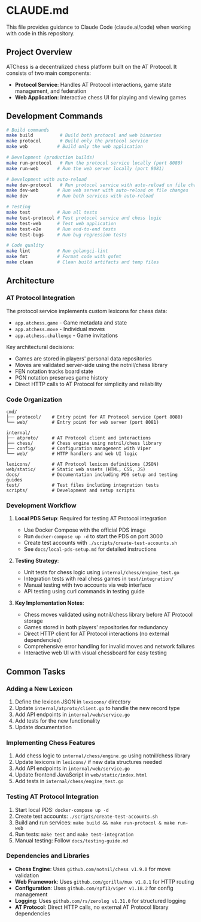 # CLAUDE.md

This file provides guidance to Claude Code (claude.ai/code) when working with code in this repository.

## Project Overview

ATChess is a decentralized chess platform built on the AT Protocol. It consists of two main components:
- **Protocol Service**: Handles AT Protocol interactions, game state management, and federation
- **Web Application**: Interactive chess UI for playing and viewing games

## Development Commands

```bash
# Build commands
make build          # Build both protocol and web binaries
make protocol       # Build only the protocol service
make web           # Build only the web application

# Development (production builds)
make run-protocol   # Run the protocol service locally (port 8080)
make run-web       # Run the web server locally (port 8081)

# Development with auto-reload
make dev-protocol   # Run protocol service with auto-reload on file changes
make dev-web       # Run web server with auto-reload on file changes
make dev           # Run both services with auto-reload

# Testing
make test          # Run all tests
make test-protocol # Test protocol service and chess logic
make test-web      # Test web application
make test-e2e      # Run end-to-end tests
make test-bugs     # Run bug regression tests

# Code quality
make lint          # Run golangci-lint
make fmt           # Format code with gofmt
make clean         # Clean build artifacts and temp files
```

## Architecture

### AT Protocol Integration

The protocol service implements custom lexicons for chess data:
- `app.atchess.game` - Game metadata and state
- `app.atchess.move` - Individual moves
- `app.atchess.challenge` - Game invitations

Key architectural decisions:
- Games are stored in players' personal data repositories
- Moves are validated server-side using the notnil/chess library
- FEN notation tracks board state
- PGN notation preserves game history
- Direct HTTP calls to AT Protocol for simplicity and reliability

### Code Organization

```
cmd/
├── protocol/    # Entry point for AT Protocol service (port 8080)
└── web/         # Entry point for web server (port 8081)

internal/
├── atproto/     # AT Protocol client and interactions
├── chess/       # Chess engine using notnil/chess library
├── config/      # Configuration management with Viper
└── web/         # HTTP handlers and web UI logic

lexicons/        # AT Protocol lexicon definitions (JSON)
web/static/      # Static web assets (HTML, CSS, JS)
docs/            # Documentation including PDS setup and testing guides
test/            # Test files including integration tests
scripts/         # Development and setup scripts
```

### Development Workflow

1. **Local PDS Setup**: Required for testing AT Protocol integration
   - Use Docker Compose with the official PDS image
   - Run `docker-compose up -d` to start the PDS on port 3000
   - Create test accounts with `./scripts/create-test-accounts.sh`
   - See `docs/local-pds-setup.md` for detailed instructions

2. **Testing Strategy**:
   - Unit tests for chess logic using `internal/chess/engine_test.go`
   - Integration tests with real chess games in `test/integration/`
   - Manual testing with two accounts via web interface
   - API testing using curl commands in testing guide

3. **Key Implementation Notes**:
   - Chess moves validated using notnil/chess library before AT Protocol storage
   - Games stored in both players' repositories for redundancy
   - Direct HTTP client for AT Protocol interactions (no external dependencies)
   - Comprehensive error handling for invalid moves and network failures
   - Interactive web UI with visual chessboard for easy testing

## Common Tasks

### Adding a New Lexicon
1. Define the lexicon JSON in `lexicons/` directory
2. Update `internal/atproto/client.go` to handle the new record type
3. Add API endpoints in `internal/web/service.go`
4. Add tests for the new functionality
5. Update documentation

### Implementing Chess Features
1. Add chess logic to `internal/chess/engine.go` using notnil/chess library
2. Update lexicons in `lexicons/` if new data structures needed
3. Add API endpoints in `internal/web/service.go`
4. Update frontend JavaScript in `web/static/index.html`
5. Add tests in `internal/chess/engine_test.go`

### Testing AT Protocol Integration
1. Start local PDS: `docker-compose up -d`
2. Create test accounts: `./scripts/create-test-accounts.sh`
3. Build and run services: `make build && make run-protocol & make run-web`
4. Run tests: `make test` and `make test-integration`
5. Manual testing: Follow `docs/testing-guide.md`

### Dependencies and Libraries
- **Chess Engine**: Uses `github.com/notnil/chess v1.9.0` for move validation
- **Web Framework**: Uses `github.com/gorilla/mux v1.8.1` for HTTP routing
- **Configuration**: Uses `github.com/spf13/viper v1.18.2` for config management
- **Logging**: Uses `github.com/rs/zerolog v1.31.0` for structured logging
- **AT Protocol**: Direct HTTP calls, no external AT Protocol library dependencies